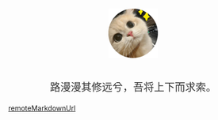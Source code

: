 <img
src="./assets/images/logo/logo.webp"
style="display: block; width: 100px; margin: auto; margin-bottom: 3em"
/>

<p style="text-align: center; font-size: 1.5em; color: #333;">
路漫漫其修远兮，吾将上下而求索。
</p>

[remoteMarkdownUrl](https://raw.githubusercontent.com/zhangjinzhepro/blog/master/docs/_navbar.md)


